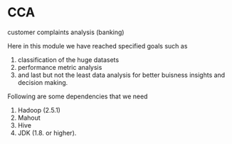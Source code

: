 # CCA
customer complaints analysis (banking)

Here in this module we have reached specified goals such as 
1) classification of the huge datasets
2) performance metric analysis
3) and last but not the least data analysis for better buisness insights and decision making.

Following are some dependencies that we need 
1) Hadoop (2.5.1)
2) Mahout
3) Hive
4) JDK (1.8. or higher).

